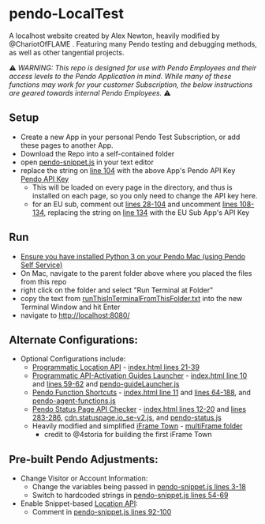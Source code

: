 # pendo-LocalTest
A localhost website created by Alex Newton, heavily modified by @ChariotOfFLAME . 
Featuring many Pendo testing and debugging methods, as well as other tangential projects.

:warning: _WARNING: This repo is designed for use with Pendo Employees and their access levels to the Pendo Application in mind. While many of these functions may work for your customer Subscription, the below instructions are geared towards internal Pendo Employees._ ⚠️

## Setup
- Create a new App in your personal Pendo Test Subscription, or add these pages to another App.
- Download the Repo into a self-contained folder
- open [pendo-snippet.js](/pendo-snippet.js) in your text editor
- replace the string on [line 104](/pendo-snippet.js#L104) with the above App's Pendo API Key [Pendo API Key](https://support.pendo.io/hc/en-us/articles/9480629519131-Error-No-Matching-API-Key)
  - This will be loaded on every page in the directory, and thus is installed on each page, so you only need to change the API key here.
  - for an EU sub, comment out [lines 28-104](pendo-snippet.js#L28-L104) and uncomment [lines 108-134](pendo-snippet.js#L108C3-L134), replacing the string on [line 134](pendo-snippet.js#L134) with the EU Sub App's API Key

## Run
- [Ensure you have installed Python 3 on your Pendo Mac (using Pendo Self Service)](https://pendo-io.atlassian.net/wiki/spaces/ENG/pages/176652/Python+Setup)
- On Mac, navigate to the parent folder above where you placed the files from this repo
- right click on the folder and select "Run Terminal at Folder"
- copy the text from [runThisInTerminalFromThisFolder.txt](runThisInTerminalFromThisFolder.txt) into the new Terminal Window and hit Enter
- navigate to [http://localhost:8080/](http://localhost:8080/)

## Alternate Configurations:
- Optional Configurations include:
  - [Programmatic Location API](https://agent.pendo.io/advanced/location#pendolocationaddtransforms) - [index.html lines 21-39](index.html#L21-L39)
  - [Programmatic API-Activation Guides Launcher](https://agent.pendo.io/public/Guides#showGuideById) - [index.html line 10](index.html#L10) and [lines 59-62](index.html#L59-L62) and [pendo-guideLauncher.js](pendo-guideLauncher.js)
  - [Pendo Function Shortcuts](https://agent.pendo.io/public/Agent) - [index.html line 11](index.html#L11) and [lines 64-188](index.html#L64-L118), and [pendo-agent-functions.js](pendo-agent-functions.js)
  - [Pendo Status Page API Checker](https://status.atlassian.com/api#javascript-library) - [index.html lines 12-20](index.html#L12-L20) and [lines 283-286](index.html#L283-L286), [cdn.statuspage.io_se-v2.js](cdn.statuspage.io_se-v2.js), and [pendo-status.js](pendo-status.js)
  - Heavily modified and simplified [iFrame Town](https://github.com/4storia/4storia.github.io) - [multiFrame folder](multiFrame)
    - credit to @4storia for building the first iFrame Town

## Pre-built Pendo Adjustments:
- Change Visitor or Account Information:
  - Change the variables being passed in [pendo-snippet.js lines 3-18](pendo-snippet.js#L3-L18)
  - Switch to hardcoded strings in [pendo-snippet.js lines 54-69](pendo-snippet.js#L54-L69)
- Enable Snippet-based [Location API](https://agent.pendo.io/advanced/location):
  - Comment in [pendo-snippet.js lines 92-100](pendo-snippet.js#L92-L100)
